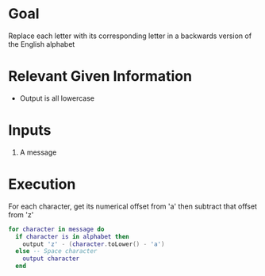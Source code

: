 # Goal
Replace each letter with its corresponding letter in a backwards version of the English alphabet

# Relevant Given Information
- Output is all lowercase

# Inputs
1. A message

# Execution
For each character, get its numerical offset from 'a' then subtract that offset from 'z'

```lua
for character in message do
  if character is in alphabet then
    output 'z' - (character.toLower() - 'a')
  else -- Space character
    output character
  end
```
